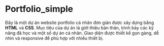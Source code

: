 # Portfolio_simple

Đây là một dự án website portfolio cá nhân đơn giản được xây dựng bằng **HTML** và **CSS**. Mục tiêu của dự án là giới thiệu bản thân, trình bày các kỹ năng đã học và một số dự án cá nhân. Giao diện được thiết kế gọn gàng, dễ nhìn và responsive để phù hợp với nhiều thiết bị.
